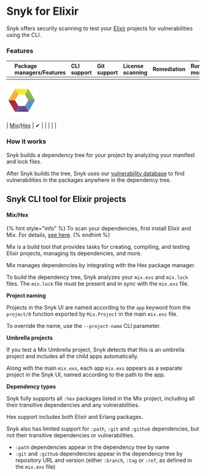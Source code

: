 # Snyk for Elixir

Snyk offers security scanning to test your [Elixir](https://www.notion.so/Elixir-7c925900bf774c84b83b65c14084e80e) projects for vulnerabilities using the CLI.

### Features

|  | Package managers/Features | CLI support | Git support | License scanning | Remediation | Runtime monitoring |
| :--- | :--- | :--- | :--- | :--- | :--- | :--- |
|  |  |  |  |  |  |  |

![hex\_80x80.png](../../.gitbook/assets/hex_80x80.png)

\| [Mix](https://hexdocs.pm/mix/Mix.html)/[Hex](https://hex.pm/) \| ✔︎ \| \| \| \| \|

### How it works

Snyk builds a dependency tree for your project by analyzing your manifest and lock files.

After Snyk builds the tree, Snyk uses our [vulnerability database](https://snyk.io/vuln) to find vulnerabilities in the packages anywhere in the dependency tree.

## Snyk CLI tool for Elixir projects

#### Mix/Hex

{% hint style="info" %}
To scan your dependencies, first install Elixir and Mix. For details, [see here](https://elixir-lang.org/install.html).
{% endhint %}

Mix is a build tool that provides tasks for creating, compiling, and testing Elixir projects, managing its dependencies, and more.

Mix manages dependencies by integrating with the Hex package manager.

To build the dependency tree, Snyk analyzes your `mix.exs` and `mix.lock` files. The `mix.lock` file must be present and in sync with the `mix.exs` file.

**Project naming**

Projects in the Snyk UI are named according to the `app` keyword from the `project/0` function exported by `Mix.Project` in the main `mix.exs` file.

To override the name, use the `--project-name` CLI parameter.

**Umbrella projects**

If you test a Mix Umbrella project, Snyk detects that this is an umbrella project and includes all the child apps automatically.

Along with the main `mix.exs`, each app `mix.exs` appears as a separate project in the Snyk UI, named according to the path to the app.

**Dependency types**

Snyk fully supports all `:hex` packages listed in the Mix project, including all their transitive dependencies and any vulnerabilities.

Hex support includes both Elixir and Erlang packages.

Snyk also has limited support for `:path`, `:git` and `:github` dependencies, but not their transitive dependencies or vulnerabilities.

* `:path` dependencies appear in the dependency tree by name
* `:git` and `:github` dependencies appear in the dependency tree by repository URL and version \(either `:branch`, `:tag` or `:ref`, as defined in the `mix.exs` file\)

